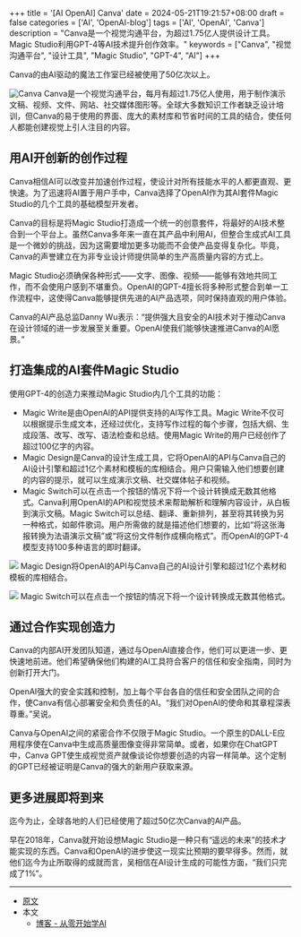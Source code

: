+++
title = '[AI OpenAI] Canva'
date = 2024-05-21T19:21:57+08:00
draft = false
categories = ['AI', 'OpenAI-blog']
tags = ['AI', 'OpenAI', 'Canva']
description = "Canva是一个视觉沟通平台，为超过1.75亿人提供设计工具。Magic Studio利用GPT-4等AI技术提升创作效率。"
keywords = ["Canva", "视觉沟通平台", "设计工具", "Magic Studio", "GPT-4", "AI"]
+++

Canva的由AI驱动的魔法工作室已经被使用了50亿次以上。

![Canva](https://images.ctfassets.net/kftzwdyauwt9/7lqBnA8Gaz7fvmABCmlQ4x/6ce679925b23e96d410c8b5509480806/Canva.png?w=1920&q=90&fm=webp)
Canva是一个视觉沟通平台，每月有超过1.75亿人使用，用于制作演示文稿、视频、文件、网站、社交媒体图形等。全球大多数知识工作者缺乏设计培训，但Canva的易于使用的界面、庞大的素材库和节省时间的工具的结合，使任何人都能创建视觉上引人注目的内容。

## 用AI开创新的创作过程
Canva相信AI可以改变并加速创作过程，使设计对所有技能水平的人都更直观、更快速。为了迅速将AI置于用户手中，Canva选择了OpenAI作为其AI套件Magic Studio的几个工具的基础模型开发者。

Canva的目标是将Magic Studio打造成一个统一的创意套件，将最好的AI技术整合到一个平台上。虽然Canva多年来一直在其产品中利用AI，但整合生成式AI工具是一个微妙的挑战，因为这需要增加更多功能而不会使产品变得复杂化。毕竟，Canva的声誉建立在为非专业设计师提供简单的生产高质量内容的方式上。

Magic Studio必须确保各种形式——文字、图像、视频——能够有效地共同工作，而不会使用户感到不堪重负。OpenAI的GPT-4擅长将多种形式整合到单一工作流程中，这使得Canva能够提供先进的AI产品选项，同时保持直观的用户体验。

Canva的AI产品总监Danny Wu表示：“提供强大且安全的AI技术对于推动Canva在设计领域的进一步发展至关重要。OpenAI使我们能够快速推进Canva的AI愿景。”

## 打造集成的AI套件Magic Studio
使用GPT-4的创造力来推动Magic Studio内几个工具的功能：

- Magic Write是由OpenAI的API提供支持的AI写作工具。Magic Write不仅可以根据提示生成文本，还经过优化，支持写作过程的每个步骤，包括大纲、生成段落、改写、改写、语法检查和总结。使用Magic Write的用户已经创作了超过100亿字的内容。
- Magic Design是Canva的设计生成工具，它将OpenAI的API与Canva自己的AI设计引擎和超过1亿个素材和模板的库相结合。用户只需输入他们想要创建的内容的提示，就可以生成演示文稿、社交媒体帖子和视频。
- Magic Switch可以在点击一个按钮的情况下将一个设计转换成无数其他格式。Canva利用OpenAI的API和视觉技术来帮助解析和理解内容设计，从白板到演示文稿。Magic Switch可以总结、翻译、重新排列，甚至将其转换为另一种格式，如邮件歌词。用户所需做的就是描述他们想要的，比如“将这张海报转换为法语演示文稿”或“将这份文件制作成横向格式”。而OpenAI的GPT-4模型支持100多种语言的即时翻译。

![](https://images.ctfassets.net/kftzwdyauwt9/bcyEWNucFNbUsrKs9mTHf/28f330217e84323f4804a1380ffa59d2/3.jpg?w=1920&q=90&fm=webp)
Magic Design将OpenAI的API与Canva自己的AI设计引擎和超过1亿个素材和模板的库相结合。

![](https://images.ctfassets.net/kftzwdyauwt9/4kIYX3HZ6hfA79G83SmNau/d6926e1bcd2616058bbcd553dac3f510/1.jpg?w=1920&q=90&fm=webp)
Magic Switch可以在点击一个按钮的情况下将一个设计转换成无数其他格式。

## 通过合作实现创造力
Canva的内部AI开发团队知道，通过与OpenAI直接合作，他们可以更进一步、更快速地前进。他们希望确保他们构建的AI工具符合客户的信任和安全指南，同时为创新打开大门。

OpenAI强大的安全实践和控制，加上每个平台各自的信任和安全团队之间的合作，使Canva有信心部署安全和负责任的AI。“我们对OpenAI的使命和其章程深表尊重。”吴说。

Canva与OpenAI之间的紧密合作不仅限于Magic Studio。一个原生的DALL-E应用程序使在Canva中生成高质量图像变得非常简单。或者，如果你在ChatGPT中，Canva GPT使生成视觉资产就像谈论你想要创造的内容一样简单。这个定制的GPT已经被证明是Canva的强大的新用户获取来源。

## 更多进展即将到来
迄今为止，全球各地的人们已经使用了超过50亿次Canva的AI产品。

早在2018年，Canva就开始设想Magic Studio是一种只有“遥远的未来”的技术才能实现的东西。Canva和OpenAI的进步使这一现实比预期的要早得多。然而，就他们迄今为止所取得的成就而言，吴相信在AI设计生成的可能性方面，“我们只完成了1%”。

---

- [原文](https://openai.com/index/canva/)
- 本文
    - [博客 - 从零开始学AI](https://blog.aihub2022.top/post/ai-openai-canva/)
    <!-- - [微信 - 从零开始学AI](...) -->
    <!-- - [CSDN - 从零开始学AI](...) -->
    <!-- - [掘金 - 从零开始学AI](...) -->
    <!-- - [知乎 - 从零开始学AI](...) -->
    <!-- - [阿里云 - 从零开始学AI](...) -->
    <!-- - [腾讯云 - 从零开始学AI](...) -->
